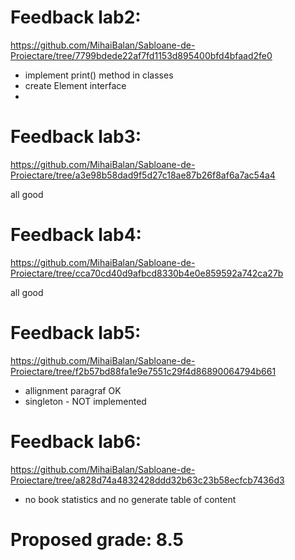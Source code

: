 # Feedback lab2:
https://github.com/MihaiBalan/Sabloane-de-Proiectare/tree/7799bdede22af7fd1153d895400bfd4bfaad2fe0

- implement print() method in classes
- create Element interface
- 
# Feedback lab3:
https://github.com/MihaiBalan/Sabloane-de-Proiectare/tree/a3e98b58dad9f5d27c18ae87b26f8af6a7ac54a4

all good

# Feedback lab4:
https://github.com/MihaiBalan/Sabloane-de-Proiectare/tree/cca70cd40d9afbcd8330b4e0e859592a742ca27b

all good

# Feedback lab5:
https://github.com/MihaiBalan/Sabloane-de-Proiectare/tree/f2b57bd88fa1e9e7551c29f4d86890064794b661

- allignment paragraf OK
- singleton - NOT implemented

# Feedback lab6:
https://github.com/MihaiBalan/Sabloane-de-Proiectare/tree/a828d74a4832428ddd32b63c23b58ecfcb7436d3

- no book statistics and no generate table of content

# Proposed grade: 8.5
